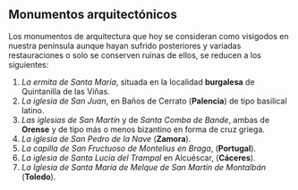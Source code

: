 ## Monumentos arquitectónicos

Los monumentos de arquitectura que hoy se consideran como visigodos en nuestra península aunque hayan sufrido posteriores y variadas restauraciones o solo se conserven ruinas de ellos, se reducen a los siguientes:

1.	*La ermita de Santa María*, situada en la localidad **burgalesa** de Quintanilla de las Viñas.
2.	*La iglesia de San Juan*, en Baños de Cerrato (**Palencia**) de tipo basilical latino.
3.	*Las iglesias de San Martín* y de *Santa Comba de Bande*, ambas de **Orense** y de tipo más o menos bizantino en forma de cruz griega.
4.	*La iglesia de San Pedro de la Nave* (**Zamora**).
5.	*La capilla de San Fructuoso de Montelius en Braga*, (**Portugal**).
6.	*La iglesia de Santa Lucía del Trampal* en Alcuéscar, (**Cáceres**).
7.	*La Iglesia de Santa María de Melque de San Martín de Montalbán* (**Toledo**).
